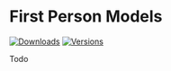 # First Person Models

[![Downloads](http://cf.way2muchnoise.eu/full_333287_downloads.svg)](https://www.curseforge.com/minecraft/mc-mods/first-person-model/)
[![Versions](http://cf.way2muchnoise.eu/versions/333287.svg)](https://www.curseforge.com/minecraft/mc-mods/first-person-model/)

Todo
